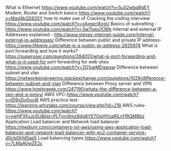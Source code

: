 What is Ethernet https://www.youtube.com/watch?v=5u52wbqBgEY
Modem, Router and Switch basics https://www.youtube.com/watch?v=Mad4kQ5835Y
how to make use of Cracking the coding interview https://www.youtube.com/watch?v=xAxgzrj8zgU
Basics of subnetting - https://www.youtube.com/watch?v=3w7owu1O8lk
Internal and external IP Addresses explained - http://www.steves-internet-guide.com/internal-external-ip-addresses/
Difference between public and private IP address-https://www.lifewire.com/what-is-a-public-ip-address-2625974
What is port forwarding and how it works? https://superuser.com/questions/284051/what-is-port-forwarding-and-what-is-it-used-for
port forwarding for web sites https://www.youtube.com/watch?v=2G1ueMDgwxw
Difference between subnet and vlan https://networkengineering.stackexchange.com/questions/1029/difference-between-subnet-and-vlan
Difference between Proxy server and VPN https://www.howtogeek.com/247190/whats-the-difference-between-a-vpn-and-a-proxy/
AWS VPC-https://www.youtube.com/watch?v=tD9vDv0uyI8
AWS practice test-https://learning.whizlabs.com/course/view.php?id=218
AWS rules-https://www.youtube.com/watch?v=ywHFXfuJoSU&list=PLTyrc6mz8dg8YE7OpHYoaRILnf1RQM8bz
Application Load balancer and Network load balancer https://medium.com/containers-on-aws/using-aws-application-load-balancer-and-network-load-balancer-with-ec2-container-service-d0cb0b1d5ae5
Load balancing types https://www.youtube.com/watch?v=7LMaAVwZE2c
